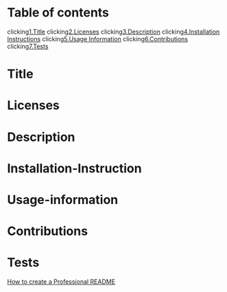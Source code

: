 # Table of contents

clicking[1.Title](#table-of-contents-1.-Title)
clicking[2.Licenses](#table-of-contents-2.Licenses)
clicking[3.Description](#table-of-contents-3.-Description)
clicking[4.Installation Instructions](#table-of-contents-4.Installation-Instructions)
clicking[5.Usage Information](#table-of-contents-5.Usage-Information)
clicking[6.Contributions](#table-of-contents-6.-Contributiions)
clicking[7.Tests](#table-of-contents-7.-Tests)


# Title



# Licenses


# Description


# Installation-Instruction


# Usage-information


# Contributions 



# Tests




























[How to create a Professional README](https://coding-boot-camp.github.io/full-stack/github/professional-readme-guide)
